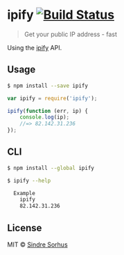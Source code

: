 # ipify [![Build Status](https://travis-ci.org/sindresorhus/ipify.svg?branch=master)](https://travis-ci.org/sindresorhus/ipify)

> Get your public IP address - fast

Using the [ipify](http://www.ipify.org) API.


## Usage

```sh
$ npm install --save ipify
```

```js
var ipify = require('ipify');

ipify(function (err, ip) {
	console.log(ip);
	//=> 82.142.31.236
});
```


## CLI

```sh
$ npm install --global ipify
```

```sh
$ ipify --help

  Example
    ipify
    82.142.31.236
```


## License

MIT © [Sindre Sorhus](http://sindresorhus.com)
